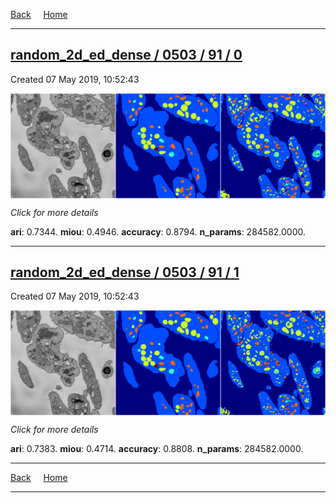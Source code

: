 
[Back](..)&nbsp;&nbsp;&nbsp;&nbsp;&nbsp;[Home](https://leapmanlab.github.io/snapshots)

---

<div class="summary"><a href="0"><h2>random_2d_ed_dense / 0503 / 91 / 0</h2></a><p>Created 07 May 2019, 10:52:43
</p><a href="0"><img src="0/media/summary.png" align="center"></a><p>
<i>Click for more details</i>
</p></div>

**ari**: 0.7344. **miou**: 0.4946. **accuracy**: 0.8794. **n_params**: 284582.0000. 

---

<div class="summary"><a href="1"><h2>random_2d_ed_dense / 0503 / 91 / 1</h2></a><p>Created 07 May 2019, 10:52:43
</p><a href="1"><img src="1/media/summary.png" align="center"></a><p>
<i>Click for more details</i>
</p></div>

**ari**: 0.7383. **miou**: 0.4714. **accuracy**: 0.8808. **n_params**: 284582.0000. 

---

[Back](..)&nbsp;&nbsp;&nbsp;&nbsp;&nbsp;[Home](https://leapmanlab.github.io/snapshots)

---